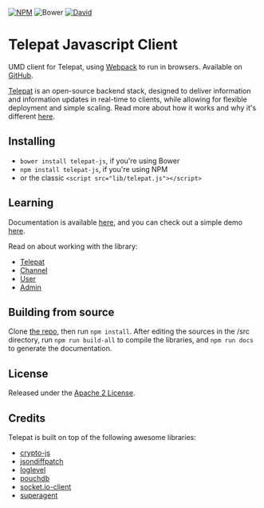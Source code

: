 [![NPM](https://img.shields.io/npm/v/telepat-js.svg)](https://www.npmjs.com/package/telepat-js) ![Bower](https://img.shields.io/bower/v/telepat-js.svg) [![David](https://img.shields.io/david/telepat-io/telepat-js.svg)](https://david-dm.org/telepat-io/telepat-js)

# Telepat Javascript Client

UMD client for Telepat, using [Webpack](https://webpack.github.io/) to run in browsers.
Available on [GitHub](https://github.com/telepat-io/telepat-js).

[Telepat](http://telepat.io) is an open-source backend stack, designed to deliver information and information updates in real-time to clients, while allowing for flexible deployment and simple scaling. Read more about how it works and why it's different [here](http://docs.telepat.io).

## Installing

- `bower install telepat-js`, if you're using Bower
- `npm install telepat-js`, if you're using NPM
- or the classic `<script src="lib/telepat.js"></script>`

## Learning

Documentation is available [here](http://docs.telepat.io/js-sdk.html), and you can check out a simple demo [here](https://github.com/telepat-io/telepat-demo).

Read on about working with the library:

- [Telepat](http://docs.telepat.io/telepat-js/lib/telepat.js.html)
- [Channel](http://docs.telepat.io/telepat-js/lib/channel.js.html)
- [User](http://docs.telepat.io/telepat-js/lib/user.js.html)
- [Admin](http://docs.telepat.io/telepat-js/lib/admin.js.html)

## Building from source

Clone [the repo](https://github.com/telepat-io/telepat-js), then run `npm install`. After editing the sources in the /src directory, run `npm run build-all` to compile the libraries, and `npm run docs` to generate the documentation.

## License

Released under the [Apache 2 License](http://www.apache.org/licenses/LICENSE-2.0).

## Credits

Telepat is built on top of the following awesome libraries:

- [crypto-js](https://github.com/brix/crypto-js)
- [jsondiffpatch](https://github.com/benjamine/jsondiffpatch)
- [loglevel](https://github.com/pimterry/loglevel)
- [pouchdb](https://github.com/pouchdb/pouchdb)
- [socket.io-client](https://github.com/automattic/socket.io-client)
- [superagent](https://github.com/visionmedia/superagent)
